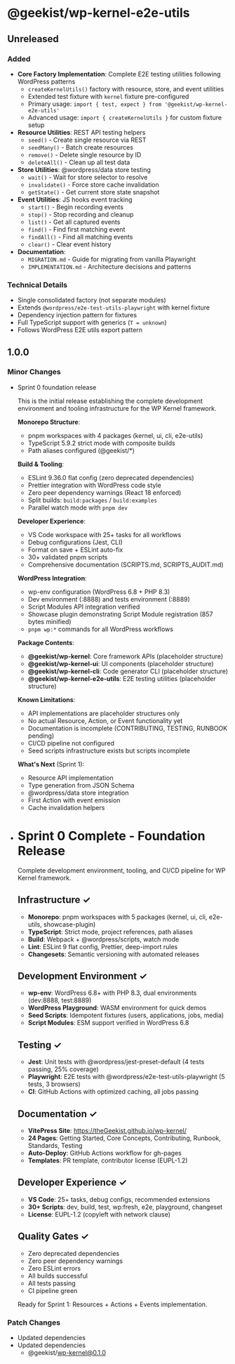 # @geekist/wp-kernel-e2e-utils

## Unreleased

### Added

- **Core Factory Implementation**: Complete E2E testing utilities following WordPress patterns
    - `createKernelUtils()` factory with resource, store, and event utilities
    - Extended test fixture with `kernel` fixture pre-configured
    - Primary usage: `import { test, expect } from '@geekist/wp-kernel-e2e-utils'`
    - Advanced usage: `import { createKernelUtils }` for custom fixture setup
- **Resource Utilities**: REST API testing helpers
    - `seed()` - Create single resource via REST
    - `seedMany()` - Batch create resources
    - `remove()` - Delete single resource by ID
    - `deleteAll()` - Clean up all test data
- **Store Utilities**: @wordpress/data store testing
    - `wait()` - Wait for store selector to resolve
    - `invalidate()` - Force store cache invalidation
    - `getState()` - Get current store state snapshot
- **Event Utilities**: JS hooks event tracking
    - `start()` - Begin recording events
    - `stop()` - Stop recording and cleanup
    - `list()` - Get all captured events
    - `find()` - Find first matching event
    - `findAll()` - Find all matching events
    - `clear()` - Clear event history
- **Documentation**:
    - `MIGRATION.md` - Guide for migrating from vanilla Playwright
    - `IMPLEMENTATION.md` - Architecture decisions and patterns

### Technical Details

- Single consolidated factory (not separate modules)
- Extends `@wordpress/e2e-test-utils-playwright` with kernel fixture
- Dependency injection pattern for fixtures
- Full TypeScript support with generics (`T = unknown`)
- Follows WordPress E2E utils export pattern

## 1.0.0

### Minor Changes

- Sprint 0 foundation release

    This is the initial release establishing the complete development environment and tooling infrastructure for the WP Kernel framework.

    **Monorepo Structure**:
    - pnpm workspaces with 4 packages (kernel, ui, cli, e2e-utils)
    - TypeScript 5.9.2 strict mode with composite builds
    - Path aliases configured (@geekist/\*)

    **Build & Tooling**:
    - ESLint 9.36.0 flat config (zero deprecated dependencies)
    - Prettier integration with WordPress code style
    - Zero peer dependency warnings (React 18 enforced)
    - Split builds: `build:packages` / `build:examples`
    - Parallel watch mode with `pnpm dev`

    **Developer Experience**:
    - VS Code workspace with 25+ tasks for all workflows
    - Debug configurations (Jest, CLI)
    - Format on save + ESLint auto-fix
    - 30+ validated pnpm scripts
    - Comprehensive documentation (SCRIPTS.md, SCRIPTS_AUDIT.md)

    **WordPress Integration**:
    - wp-env configuration (WordPress 6.8 + PHP 8.3)
    - Dev environment (:8888) and tests environment (:8889)
    - Script Modules API integration verified
    - Showcase plugin demonstrating Script Module registration (857 bytes minified)
    - `pnpm wp:*` commands for all WordPress workflows

    **Package Contents**:
    - **@geekist/wp-kernel**: Core framework APIs (placeholder structure)
    - **@geekist/wp-kernel-ui**: UI components (placeholder structure)
    - **@geekist/wp-kernel-cli**: Code generator CLI (placeholder structure)
    - **@geekist/wp-kernel-e2e-utils**: E2E testing utilities (placeholder structure)

    **Known Limitations**:
    - API implementations are placeholder structures only
    - No actual Resource, Action, or Event functionality yet
    - Documentation is incomplete (CONTRIBUTING, TESTING, RUNBOOK pending)
    - CI/CD pipeline not configured
    - Seed scripts infrastructure exists but scripts incomplete

    **What's Next** (Sprint 1):
    - Resource API implementation
    - Type generation from JSON Schema
    - @wordpress/data store integration
    - First Action with event emission
    - Cache invalidation helpers

- # Sprint 0 Complete - Foundation Release

    Complete development environment, tooling, and CI/CD pipeline for WP Kernel framework.

    ## Infrastructure ✓
    - **Monorepo**: pnpm workspaces with 5 packages (kernel, ui, cli, e2e-utils, showcase-plugin)
    - **TypeScript**: Strict mode, project references, path aliases
    - **Build**: Webpack + @wordpress/scripts, watch mode
    - **Lint**: ESLint 9 flat config, Prettier, deep-import rules
    - **Changesets**: Semantic versioning with automated releases

    ## Development Environment ✓
    - **wp-env**: WordPress 6.8+ with PHP 8.3, dual environments (dev:8888, test:8889)
    - **WordPress Playground**: WASM environment for quick demos
    - **Seed Scripts**: Idempotent fixtures (users, applications, jobs, media)
    - **Script Modules**: ESM support verified in WordPress 6.8

    ## Testing ✓
    - **Jest**: Unit tests with @wordpress/jest-preset-default (4 tests passing, 25% coverage)
    - **Playwright**: E2E tests with @wordpress/e2e-test-utils-playwright (5 tests, 3 browsers)
    - **CI**: GitHub Actions with optimized caching, all jobs passing

    ## Documentation ✓
    - **VitePress Site**: https://theGeekist.github.io/wp-kernel/
    - **24 Pages**: Getting Started, Core Concepts, Contributing, Runbook, Standards, Testing
    - **Auto-Deploy**: GitHub Actions workflow for gh-pages
    - **Templates**: PR template, contributor license (EUPL-1.2)

    ## Developer Experience ✓
    - **VS Code**: 25+ tasks, debug configs, recommended extensions
    - **30+ Scripts**: dev, build, test, wp:fresh, e2e, playground, changeset
    - **License**: EUPL-1.2 (copyleft with network clause)

    ## Quality Gates ✓
    - Zero deprecated dependencies
    - Zero peer dependency warnings
    - Zero ESLint errors
    - All builds successful
    - All tests passing
    - CI pipeline green

    Ready for Sprint 1: Resources + Actions + Events implementation.

### Patch Changes

- Updated dependencies
- Updated dependencies
    - @geekist/wp-kernel@0.1.0
